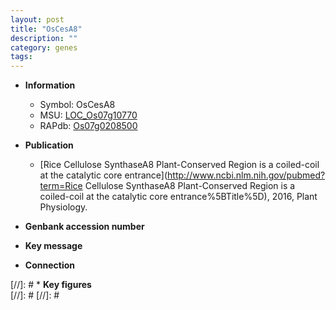 ```yaml
---
layout: post
title: "OsCesA8"
description: ""
category: genes
tags: 
---
```


* **Information**  
    + Symbol: OsCesA8  
    + MSU: [LOC_Os07g10770](http://rice.plantbiology.msu.edu/cgi-bin/ORF_infopage.cgi?orf=LOC_Os07g10770)  
    + RAPdb: [Os07g0208500](http://rapdb.dna.affrc.go.jp/viewer/gbrowse_details/irgsp1?name=Os07g0208500)  

* **Publication**  
    + [Rice Cellulose SynthaseA8 Plant-Conserved Region is a coiled-coil at the catalytic core entrance](http://www.ncbi.nlm.nih.gov/pubmed?term=Rice Cellulose SynthaseA8 Plant-Conserved Region is a coiled-coil at the catalytic core entrance%5BTitle%5D), 2016, Plant Physiology.

* **Genbank accession number**  

* **Key message**  

* **Connection**  

[//]: # * **Key figures**  
[//]: # 
[//]: # 
